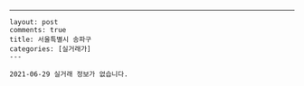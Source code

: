 ---
    layout: post
    comments: true
    title: 서울특별시 송파구
    categories: [실거래가]
    ---

    2021-06-29 실거래 정보가 없습니다.

    